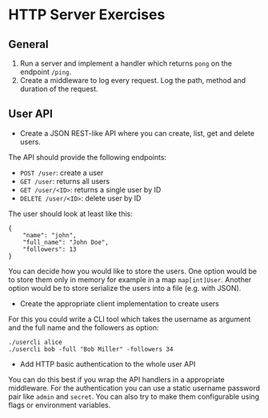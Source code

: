 # HTTP Server Exercises


## General

1. Run a server and implement a handler which returns `pong` on the endpoint `/ping`.
2. Create a middleware to log every request. Log the path, method and duration of the request.


## User API

* Create a JSON REST-like API where you can create, list, get and delete users.

The API should provide the following endpoints:

* `POST /user`: create a user
* `GET /user`: returns all users
* `GET /user/<ID>`: returns a single user by ID
* `DELETE /user/<ID>`: delete user by ID

The user should look at least like this:
```
{
    "name": "john",
    "full_name": "John Doe",
    "followers": 13
}
```

You can decide how you would like to store the users. One option would be to store them only in memory for example in a map `map[int]User`. Another option would be to store serialize the users into a file (e.g. with JSON).

* Create the appropriate client implementation to create users

For this you could write a CLI tool which takes the username as argument and the full name and the followers as option:

```
./usercli alice
./usercli bob -full "Bob Miller" -followers 34
```

* Add HTTP basic authentication to the whole user API

You can do this best if you wrap the API handlers in a appropriate middleware. For the authentication you can use a static username password pair like `admin` and `secret`. You can also try to make them configurable using flags or environment variables.
